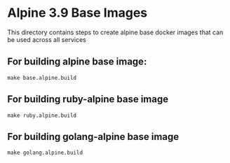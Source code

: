# Alpine 3.9 Base Images

This directory contains steps to create alpine base docker images that can be used across all services

## For building alpine base image:

```
make base.alpine.build

```

## For building ruby-alpine base image

```
make ruby.alpine.build
```

## For building golang-alpine base image

```
make golang.alpine.build
```
